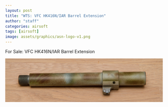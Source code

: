 ```yaml
---
layout: post
title: "WTS: VFC HK416N/IAR Barrel Extension"
author: "staff"
categories: airsoft
tags: [airsoft]
image: assets/graphics/asn-logo-v1.png
---
```


For Sale: VFC HK416N/IAR Barrel Extension

<div class="image-thumbnail">
	<a href="assets\images\003_airsoft\2022-07-05_VFC_416_Barrel\VFC_416_IAR_Barrel.jpg">
		<img src="assets\images\003_airsoft\2022-07-05_VFC_416_Barrel\VFC_416_IAR_Barrel.jpg" width="640"/>
	</a>
</div>